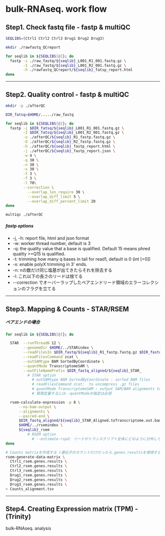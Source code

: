 # bulk-RNAseq. work flow


## Step1. Check fastq file - fastp & multiQC

```sh
SEQLIBS=(Ctrl1 Ctrl2 Ctrl3 Drug1 Drug2 Drug3)

mkdir ./rawfastq_QCreport

for seqlib in ${SEQLIBS[@]}; do
  fastp -i ./raw_fastq/${seqlib}_L001_R1_001.fastq.gz \
        -I ./raw_fastq/${seqlib}_L001_R2_001.fastq.gz \
        -h ./rawfastq_QCreport/${seqlib}_fatsp_report.html
done
```

-----------------
## Step2. Quality control - fastp & multiQC
```sh
mkdir -p ./afterQC

DIR_fatsq=$HOME/...../raw_fastq

for seqlib in ${SEQLIBS[@]}; do
  fastp -i $DIR_fatsq/${seqlib}_L001_R1_001.fastq.gz \
        -I $DIR_fatsq/${seqlib}_L001_R2_001.fastq.gz \
        -o ./afterQC/${seqlib}_R1_fastp.fastq.gz \
        -O ./afterQC/${seqlib}_R2_fastp.fastq.gz \
        -h ./afterQC/${seqlib}_fastp_report.html \
        -j ./afterQC/${seqlib}_fastp_report.json \
        -w 4 \
        -q 30 \
        -n 30 \
        -x 30 \
        -t 3 \
        -T 3 \
        -l 70\
        --correction \
          --overlap_len_require 30 \
          --overlap_diff_limit 5 \
          --overlap_diff_percent_limit 20
done

multiqc ./afterQC
```
##### fastp options
- -j, -h: report file, html and json format
- -w: worker thread number, default is 3
- -q: the quality value that a base is qualified. Default 15 means phred quality >=Q15 is qualified.
- -t: trimming how many q bases in tail for read1, default is 0 (int [=0])
- -x: enable polyX trimming in 3' ends.
- -n: nの数だけ同じ塩基が出てきたらそれを除去する
- -l: これ以下の長さのリードは捨てる
- --correction でオーバーラップしたペアエンドリード領域のエラーコレクションのフラグを立てる


-----------------
## Step3. Mapping & Counts - STAR/RSEM
##### ペアエンドの場合
```sh
for seqlib in ${SEQLIBS[@]}; do

  STAR  --runThreadN 12 \
        --genomeDir $HOME/../STARindex \
        --readFilesIn $DIR_fastq/${seqlib}_R1_fastp.fastq.gz $DIR_fastq/${seqlib}_R2_fastp.fastq.gz \
        --readFilesCommand zcat \
        --outSAMtype BAM SortedByCoordinate \
        --quantMode TranscriptomeSAM \
        --outFileNamePrefix $DIR_fastq_aligned/${seqlib}_STAR_      
          # STAR option
            # outSAMtype BAM SortedByCoordinate : sorted BAM files
            # readFilesCommand zcat:  to uncompress .gz files
            # quantMode TranscriptomeSAM : output SAM/BAM alignments to transcriptome into a separate file
            # 発現定量するには--quantModeの指定は必須

  rsem-calculate-expression -p 8 \
      --no-bam-output \
      --alignments \
      --paired-end \
      $DIR_fastq_aligned/${seqlib}_STAR_Aligned.toTranscriptome.out.bam \
      $HOME/../rsemindex \
      ${seqlib}_rsem
          # RSEM option
            # --estimate-rspd: リードがトランスクリプト全体にどのように分布しているか推定する。rspd (read start position distribution)。
done

# Counts matrixを作成する (遺伝子のカウントだけだったら.genes.resultsを使用する)
rsem-generate-data-matrix \
  Ctrl1_rsem.genes.results \
  Ctrl2_rsem.genes.results \
  Ctrl3_rsem.genes.results \
  Drug1_rsem.genes.results \
  Drug2_rsem.genes.results \
  Drug3_rsem.genes.results \
> Counts_alignment.tsv
```
-----------------
## Step4. Creating Expression matrix (TPM) - (Trinity)



bulk-RNAseq. analysis
